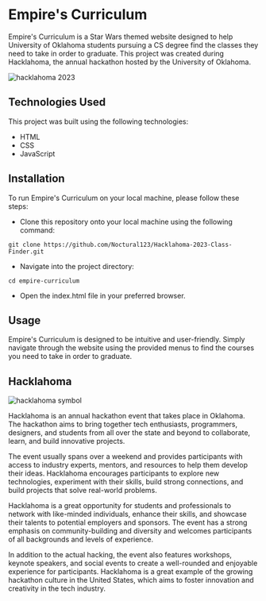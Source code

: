 # Empire's Curriculum
Empire's Curriculum is a Star Wars themed website designed to help University of Oklahoma students pursuing a CS degree find the classes they need to take in order to graduate. This project was created during Hacklahoma, the annual hackathon hosted by the University of Oklahoma.

![hacklahoma 2023](https://user-images.githubusercontent.com/100321531/235052709-95f89989-0068-4650-9582-1e974000843a.JPG)



## Technologies Used
This project was built using the following technologies:

- HTML
- CSS
- JavaScript

## Installation

To run Empire's Curriculum on your local machine, please follow these steps:

- Clone this repository onto your local machine using the following command:

`git clone https://github.com/Noctural123/Hacklahoma-2023-Class-Finder.git`

- Navigate into the project directory: 

`cd empire-curriculum`

- Open the index.html file in your preferred browser.

## Usage

Empire's Curriculum is designed to be intuitive and user-friendly. Simply navigate through the website using the provided menus to find the courses you need to take in order to graduate.

## Hacklahoma

![hacklahoma symbol](https://hacklahoma.org/static/media/logo2023.64490301.png)

Hacklahoma is an annual hackathon event that takes place in Oklahoma. The hackathon aims to bring together tech enthusiasts, programmers, designers, and students from all over the state and beyond to collaborate, learn, and build innovative projects.

The event usually spans over a weekend and provides participants with access to industry experts, mentors, and resources to help them develop their ideas. Hacklahoma encourages participants to explore new technologies, experiment with their skills, build strong connections, and build projects that solve real-world problems.

Hacklahoma is a great opportunity for students and professionals to network with like-minded individuals, enhance their skills, and showcase their talents to potential employers and sponsors. The event has a strong emphasis on community-building and diversity and welcomes participants of all backgrounds and levels of experience.

In addition to the actual hacking, the event also features workshops, keynote speakers, and social events to create a well-rounded and enjoyable experience for participants. Hacklahoma is a great example of the growing hackathon culture in the United States, which aims to foster innovation and creativity in the tech industry.
